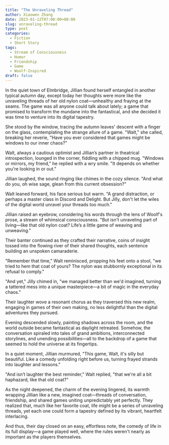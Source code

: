 ```yaml
---
title: "The Unraveling Thread"
author: Xiaowen Zhang
date: 2023-01-12T07:00:00+08:00
slug: unraveling-thread
type: post
categories:
  - Fiction
  - Short Story
tags:
  - Stream of Consciousness
  - Humor
  - Friendship
  - Game
  - Woolf-Inspired
draft: false
---
```


In the quiet town of Elmbridge, Jillian found herself entangled in another typical autumn day, except today her thoughts were more like the unraveling threads of her old nylon coat—unhealthy and fraying at the seams. The game was all anyone could talk about lately; a game that promised to transform the mundane into the fantastical, and she decided it was time to venture into its digital tapestry. 

She stood by the window, tracing the autumn leaves' descent with a finger on the glass, contemplating the strange allure of a game. "Walt," she called, breaking her reverie, "Have you ever considered that games might be windows to our inner chaos?"

Walt, always a cautious optimist and Jillian’s partner in theatrical introspection, lounged in the corner, fiddling with a chipped mug. "Windows or mirrors, my friend," he replied with a wry smile. "It depends on whether you're looking in or out."

Jillian laughed, the sound ringing like chimes in the cozy silence. "And what do you, oh wise sage, glean from this current obsession?"

Walt leaned forward, his face serious but warm. "A grand distraction, or perhaps a master class in Discord and Delight. But Jilly, don't let the wiles of the digital world unravel your threads too much."

Jillian raised an eyebrow, considering his words through the lens of Woolf's prose, a stream of whimsical consciousness. "But isn't unraveling part of living—like that old nylon coat? Life’s a little game of weaving and unweaving."

Their banter continued as they crafted their narrative, coins of insight tossed into the flowing river of their shared thoughts, each sentence building an unspoken camaraderie.

"Remember that time," Walt reminisced, propping his feet onto a stool, "we tried to hem that coat of yours? The nylon was stubbornly exceptional in its refusal to comply."

"And yet," Jilly chimed in, "we managed better than we'd imagined, turning a tattered mess into a unique masterpiece—a bit of magic in the everyday chaos."

Their laughter wove a resonant chorus as they traversed this new realm, engaging in games of their own making, no less delightful than the digital adventures they pursued.

Evening descended slowly, painting shadows across the room, and the world outside became fantastical as daylight retreated. Somehow, the conversation spiraled into tales of grand ambitions, interconnected storylines, and unending possibilities—all to the backdrop of a game that seemed to hold the universe at its fingertips.

In a quiet moment, Jillian murmured, "This game, Walt, it's silly but beautiful. Like a comedy unfolding right before us, turning frayed strands into laughter and lessons."

"And isn’t laughter the best reminder," Walt replied, "that we're all a bit haphazard, like that old coat?"

As the night deepened, the charm of the evening lingered, its warmth wrapping Jillian like a new, imagined coat—threads of conversation, friendship, and shared games uniting unpredictably yet perfectly. They realized that, much like her favorite coat, life might be a series of unraveling threads, yet each one could form a tapestry defined by its vibrant, heartfelt interlacing.

And thus, their day closed on an easy, effortless note, the comedy of life in its full display—a game played well, where the rules weren't nearly as important as the players themselves.